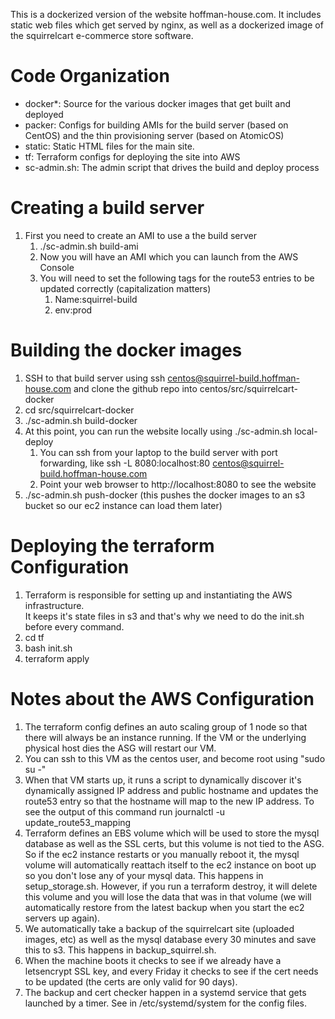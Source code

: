 This is a dockerized version of the website hoffman-house.com.  It includes 
static web files which get served by nginx, as well as a dockerized image
of the squirrelcart e-commerce store software.

# Code Organization
* docker\*: Source for the various docker images that get built and deployed
* packer: Configs for building AMIs for the build server (based on CentOS) 
and the thin provisioning server (based on AtomicOS)
* static: Static HTML files for the main site.  
* tf: Terraform configs for deploying the site into AWS
* sc-admin.sh: The admin script that drives the build and deploy process

# Creating a build server
1. First you need to create an AMI to use a the build server
   1. ./sc-admin.sh build-ami
   1. Now you will have an AMI which you can launch from the AWS Console
   1. You will need to set the following tags for the route53 entries to be updated correctly (capitalization matters)
      1. Name:squirrel-build
      1. env:prod

# Building the docker images
1. SSH to that build server using ssh centos@squirrel-build.hoffman-house.com and clone the github repo into centos/src/squirrelcart-docker
1. cd src/squirrelcart-docker
1. ./sc-admin.sh build-docker
1. At this point, you can run the website locally using ./sc-admin.sh local-deploy
   1. You can ssh from your laptop to the build server with port forwarding, like ssh -L 8080:localhost:80 centos@squirrel-build.hoffman-house.com
   1. Point your web browser to http://localhost:8080 to see the website
1. ./sc-admin.sh push-docker (this pushes the docker images to an s3 bucket so our ec2 instance can load them later)

# Deploying the terraform Configuration
1. Terraform is responsible for setting up and instantiating the AWS infrastructure.  
It keeps it's state files in s3 and that's why we need to do the init.sh before every command.
1. cd tf
1. bash init.sh
1. terraform apply

# Notes about the AWS Configuration
1. The terraform config defines an auto scaling group of 1 node so that there 
will always be an instance running.  If the VM or the underlying physical host
dies the ASG will restart our VM.
1. You can ssh to this VM as the centos user, and become root using "sudo su -"
1. When that VM starts up, it runs a script to dynamically discover it's 
dynamically assigned IP address and public hostname and updates the route53 
entry so that the hostname will map to the new IP address.  To see the output
of this command run journalctl -u update_route53_mapping
1. Terraform defines an EBS volume which will be used to store the mysql
database as well as the SSL certs, but this volume is not tied to the ASG. 
So if the ec2 instance restarts or you manually reboot it, the mysql volume
will automatically reattach itself to the ec2 instance on boot up so you don't
lose any of your mysql data.  This happens in setup_storage.sh.  However, 
if you run a terraform destroy, it will delete this volume and you will lose
the data that was in that volume (we will automatically restore from the
latest backup when you start the ec2 servers up again).
1. We automatically take a backup of the squirrelcart site (uploaded images, etc) 
as well as the mysql database every 30 minutes and save this to s3.  This happens
in backup_squirrel.sh.  
1. When the machine boots it checks to see if we already have a letsencrypt SSL
key, and every Friday it checks to see if the cert needs to be updated (the certs
are only valid for 90 days).
1.  The backup and cert checker happen in a systemd service that gets launched
by a timer.  See in /etc/systemd/system for the config files.

